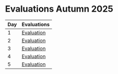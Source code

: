 # Evaluations Autumn 2025

Day|Evaluations
---|--------------------------------
1  |[Evaluation](20251020.md)
2  |[Evaluation](20251021.md)
3  |[Evaluation](20251022.md)
4  |[Evaluation](20251023.md)
5  |[Evaluation](20251024.md)
